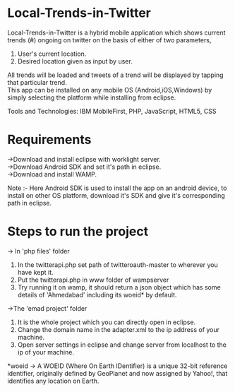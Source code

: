 # Local-Trends-in-Twitter

Local-Trends-in-Twitter is a hybrid mobile application which shows current trends (#) ongoing on twitter on the basis of either of two parameters,  
1) User's current location.
2) Desired location given as input by user.  

All trends will be loaded and tweets of a trend will be displayed by tapping that particular trend.  
This app can be installed on any mobile OS (Android,iOS,Windows) by simply selecting the platform while installing from eclipse.

Tools and Technologies: IBM MobileFirst, PHP, JavaScript, HTML5, CSS

# Requirements  
->Download and install eclipse with worklight server.  
->Download Android SDK and set it's path in eclipse.  
->Download and install WAMP.  

Note :- Here Android SDK is used to install the app on an android device, to install on other OS platform, download it's SDK and give it's corresponding path in eclipse.



# Steps to run the project  
-> In 'php files' folder
1) In the twitterapi.php set path of twitteroauth-master to wherever you have kept it.
2) Put the twitterapi.php in www folder of wampserver
3) Try running it on wamp, it should return a json object which has some details of 'Ahmedabad' including its woeid* by default.

->The 'emad project' folder
1) It is the whole project which you can directly open in eclipse.
2) Change the domain name in the adapter.xml to the ip address of your machine.
3) Open server settings in eclipse and change server from localhost to the ip of your machine.  

*woeid -> A WOEID (Where On Earth IDentifier) is a unique 32-bit reference identifier, originally defined by GeoPlanet and now assigned by Yahoo!, that identifies any location on Earth.
